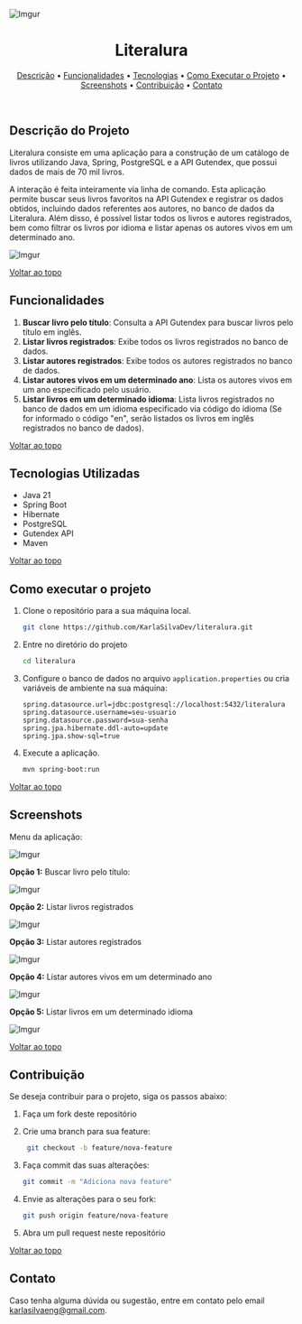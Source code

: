 ![Imgur](https://i.imgur.com/s7BLsQO.png)

<h1 align = "center">
  Literalura
</h1>
<p align="center">
  <a href="#descrição-do-projeto">Descrição</a> •
  <a href="#funcionalidades">Funcionalidades</a> •
  <a href="#tecnologias-utilizadas">Tecnologias</a> •
  <a href="#como-executar-o-projeto">Como Executar o Projeto</a> •
  <a href="#screenshots">Screenshots</a> •
  <a href="#contribuição">Contribuição</a> •
  <a href="#contato">Contato</a>
</p>

<br>

## Descrição do Projeto

Literalura consiste em uma aplicação para a construção de um catálogo de livros utilizando Java, Spring, PostgreSQL e a API Gutendex, que possui dados de mais de 70 mil livros.

A interação é feita inteiramente via linha de comando. Esta aplicação permite buscar seus livros favoritos na API Gutendex e registrar os dados obtidos, incluindo dados referentes aos autores, no banco de dados da Literalura. Além disso, é possível listar todos os livros e autores registrados, bem como filtrar os livros por idioma e listar apenas os autores vivos em um determinado ano. 

![Imgur](https://i.imgur.com/9QMgZcH.png)

<a href="#--literalura">Voltar ao topo</a>


## Funcionalidades

1. **Buscar livro pelo título**: Consulta a API Gutendex para buscar livros pelo título em inglês.
2. **Listar livros registrados**: Exibe todos os livros registrados no banco de dados.
3. **Listar autores registrados**: Exibe todos os autores registrados no banco de dados.
4. **Listar autores vivos em um determinado ano**: Lista os autores vivos em um ano especificado pelo usuário.
5. **Listar livros em um determinado idioma**: Lista livros registrados no banco de dados em um idioma especificado via código do idioma (Se for informado o código "en", serão listados os livros em inglês registrados no banco de dados).

<a href="#--literalura">Voltar ao topo</a>

## Tecnologias Utilizadas 

- Java 21
- Spring Boot
- Hibernate
- PostgreSQL
- Gutendex API
- Maven

<a href="#--literalura">Voltar ao topo</a>

## Como executar o projeto 

1. Clone o repositório para a sua máquina local.
    ```bash
    git clone https://github.com/KarlaSilvaDev/literalura.git
    ```
    
2. Entre no diretório do projeto
    ```bash
    cd literalura
    ```
    
3. Configure o banco de dados no arquivo `application.properties` ou cria variáveis de ambiente na sua máquina:
    ```properties
    spring.datasource.url=jdbc:postgresql://localhost:5432/literalura
    spring.datasource.username=seu-usuario
    spring.datasource.password=sua-senha
    spring.jpa.hibernate.ddl-auto=update
    spring.jpa.show-sql=true
    ```
    
4. Execute a aplicação.
    ```bash
    mvn spring-boot:run
    ```

<a href="#--literalura">Voltar ao topo</a>

## Screenshots

Menu da aplicação:

![Imgur](https://i.imgur.com/UlNhCUL.png)

**Opção 1:** Buscar livro pelo título:

![Imgur](https://i.imgur.com/3XVgDFY.png)

**Opção 2:** Listar livros registrados

![Imgur](https://i.imgur.com/QmZjzzj.png)

**Opção 3:** Listar autores registrados

![Imgur](https://i.imgur.com/RF5WVF8.png)

**Opção 4:** Listar autores vivos em um determinado ano

![Imgur](https://i.imgur.com/w5vTUbe.png)

**Opção 5:** Listar livros em um determinado idioma

![Imgur](https://i.imgur.com/D9653Fr.png)

<a href="#--literalura">Voltar ao topo</a>

## Contribuição

Se deseja contribuir para o projeto, siga os passos abaixo:

1. Faça um fork deste repositório
   
2. Crie uma branch para sua feature:
    ```bash
     git checkout -b feature/nova-feature
    ```
    
3. Faça commit das suas alterações:
    ```bash
    git commit -m "Adiciona nova feature"
    ```
    
4. Envie as alterações para o seu fork:
    ```bash
    git push origin feature/nova-feature
    ```
    
5. Abra um pull request neste repositório

<a href="#--literalura">Voltar ao topo</a>

## Contato

Caso tenha alguma dúvida ou sugestão, entre em contato pelo email karlasilvaeng@gmail.com.
